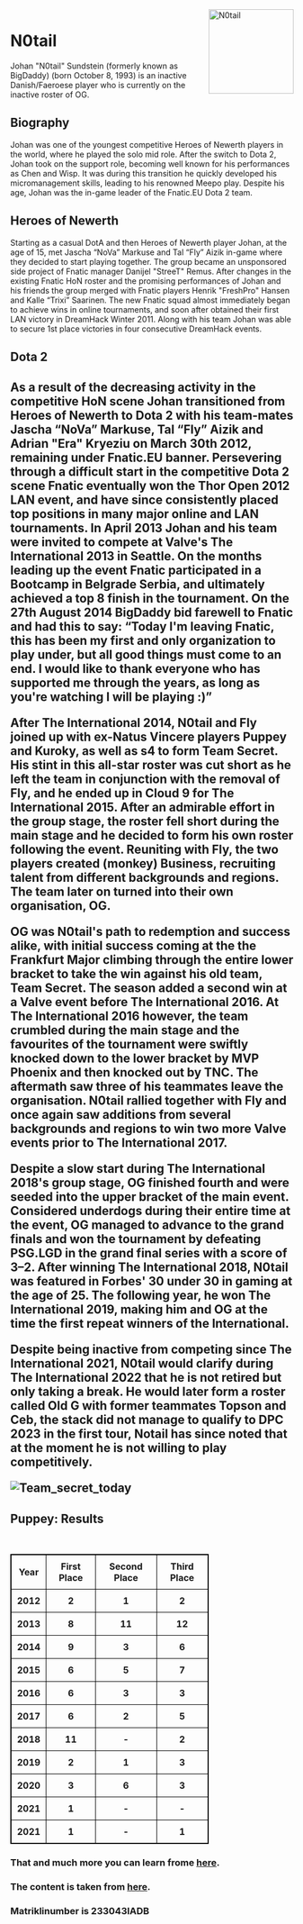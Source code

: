 <!DOCTYPE html>
<html lang="en">
<head>
	<style>
			table, th, td {
  border: 1px solid black;
  border-collapse: collapse;
}
            th, td {
  padding: 10px;
}
		    th, td {
  text-align: center;
}
		</style>
	<title>minu esimene leht</title>
	<meta charset="utf-8">
</head>
<body>
	<img src="[https://gameinside.ua/wp-content/uploads/2020/01/team-secret-puppey-2019-1024x1022.jpg](https://liquipedia.net/commons/images/b/b6/N0tail_DreamLeague_Season_5.jpg)" alt="N0tail"
	style="float:right;width: 151;height: 150 ">
	<h1>N0tail</h1>
	<p>Johan "N0tail" Sundstein (formerly known as BigDaddy) (born October 8, 1993) is an inactive Danish/Faeroese player who is currently on the inactive roster of OG.</p>
	<h2>Biography</h2>
	<p>Johan was one of the youngest competitive Heroes of Newerth players in the world, where he played the solo mid role. After the switch to Dota 2, Johan took on the support role, becoming well known for his performances as Chen and Wisp. It was during this transition he quickly developed his micromanagement skills, leading to his renowned Meepo play. Despite his age, Johan was the in-game leader of the Fnatic.EU Dota 2 team.
	</p>
	<h2>Heroes of Newerth</h2>
	<p>Starting as a casual DotA and then Heroes of Newerth player Johan, at the age of 15, met Jascha “NoVa” Markuse and Tal “Fly” Aizik in-game where they decided to start playing together. The group became an unsponsored side project of Fnatic manager Danijel "StreeT" Remus. After changes in the existing Fnatic HoN roster and the promising performances of Johan and his friends the group merged with Fnatic players Henrik "FreshPro" Hansen and Kalle “Trixi” Saarinen. The new Fnatic squad almost immediately began to achieve wins in online tournaments, and soon after obtained their first LAN victory in DreamHack Winter 2011. Along with his team Johan was able to secure 1st place victories in four consecutive DreamHack events.</p>
	<h2>Dota 2<h2>
	<p>As a result of the decreasing activity in the competitive HoN scene Johan transitioned from Heroes of Newerth to Dota 2 with his team-mates Jascha “NoVa” Markuse, Tal “Fly” Aizik and Adrian "Era" Kryeziu on March 30th 2012, remaining under Fnatic.EU banner. Persevering through a difficult start in the competitive Dota 2 scene Fnatic eventually won the Thor Open 2012 LAN event, and have since consistently placed top positions in many major online and LAN tournaments. In April 2013 Johan and his team were invited to compete at Valve's The International 2013 in Seattle. On the months leading up the event Fnatic participated in a Bootcamp in Belgrade Serbia, and ultimately achieved a top 8 finish in the tournament. On the 27th August 2014 BigDaddy bid farewell to Fnatic and had this to say: “Today I'm leaving Fnatic, this has been my first and only organization to play under, but all good things must come to an end. I would like to thank everyone who has supported me through the years, as long as you're watching I will be playing :)”

After The International 2014, N0tail and Fly joined up with ex-Natus Vincere players Puppey and Kuroky, as well as s4 to form Team Secret. His stint in this all-star roster was cut short as he left the team in conjunction with the removal of Fly, and he ended up in Cloud 9 for The International 2015. After an admirable effort in the group stage, the roster fell short during the main stage and he decided to form his own roster following the event. Reuniting with Fly, the two players created (monkey) Business, recruiting talent from different backgrounds and regions. The team later on turned into their own organisation, OG.

OG was N0tail's path to redemption and success alike, with initial success coming at the the Frankfurt Major climbing through the entire lower bracket to take the win against his old team, Team Secret. The season added a second win at a Valve event before The International 2016. At The International 2016 however, the team crumbled during the main stage and the favourites of the tournament were swiftly knocked down to the lower bracket by MVP Phoenix and then knocked out by TNC. The aftermath saw three of his teammates leave the organisation. N0tail rallied together with Fly and once again saw additions from several backgrounds and regions to win two more Valve events prior to The International 2017.

Despite a slow start during The International 2018's group stage, OG finished fourth and were seeded into the upper bracket of the main event. Considered underdogs during their entire time at the event, OG managed to advance to the grand finals and won the tournament by defeating PSG.LGD in the grand final series with a score of 3–2. After winning The International 2018, N0tail was featured in Forbes' 30 under 30 in gaming at the age of 25. The following year, he won The International 2019, making him and OG at the time the first repeat winners of the International.

Despite being inactive from competing since The International 2021, N0tail would clarify during The International 2022 that he is not retired but only taking a break. He would later form a roster called Old G with former teammates Topson and Ceb, the stack did not manage to qualify to DPC 2023 in the first tour, Notail has since noted that at the moment he is not willing to play competitively.</p>
	<img src="https://cdn.oneesports.gg/wp-content/uploads/2020/09/Dota2-Banner-1024x538.jpg" alt="Team_secret_today">
	<h2>Puppey: Results</h2>
	<table style="width: 70%">
	<tr>
		<th>Year</th>
		<th>First Place</th>
		<th>Second Place</th>
		<th>Third Place</th>
	</tr>
	<tr>
		<th>2012</th>
		<th>2</th>
		<th>1</th>
		<th>2</th>
	</tr>
	<tr>
		<th>2013</th>
		<th>8</th>
		<th>11</th>
		<th>12</th>
	</tr>
	<tr>
		<th>2014</th>
		<th>9</th>
		<th>3</th>
		<th>6</th>
	</tr>
	<tr>
		<th>2015</th>
		<th>6</th>
		<th>5</th>
		<th>7</th>
	</tr>
	<tr>
		<th>2016</th>
		<th>6</th>
		<th>3</th>
		<th>3</th>
	</tr>
	<tr>
		<th>2017</th>
		<th>6</th>
		<th>2</th>
		<th>5</th>
	</tr>
	<tr>
		<th>2018</th>
		<th>11</th>
		<th>-</th>
		<th>2</th>
	</tr>	
	<tr>
		<th>2019</th>
		<th>2</th>
		<th>1</th>
		<th>3</th>
	</tr>
	<tr>
		<th>2020</th>
		<th>3</th>
		<th>6</th>
		<th>3</th>
	</tr>
        <tr>
		<th>2021</th>
		<th>1</th>
		<th>-</th>
		<th>-</th>
	</tr>
        <tr>
		<th>2021</th>
		<th>1</th>
		<th>-</th>
		<th>1</th>
	</tr>
	</table>
	<h3>That and much more you can learn frome <a href="https://taltech.ee/">here</a>.</h3>
        <h3>The content is taken from <a href="https://liquipedia.net/dota2/N0tail">here</a>.</h3>
	<h3>Matriklinumber is 233043IADB</h3>
</body>
<html>
